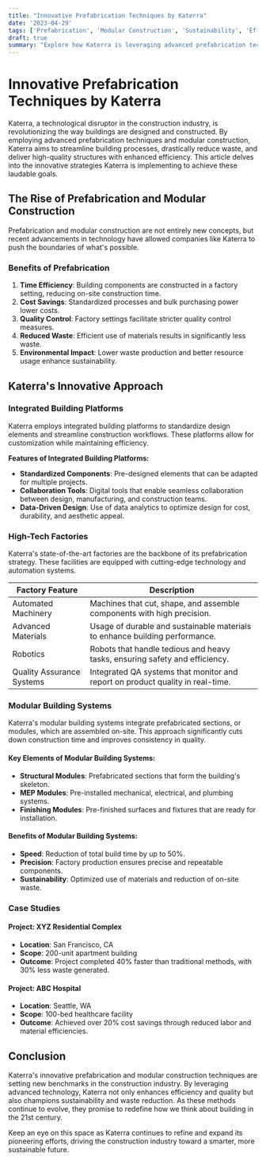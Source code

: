 ```yaml
---
title: "Innovative Prefabrication Techniques by Katerra"
date: '2023-04-29'
tags: ['Prefabrication', 'Modular Construction', 'Sustainability', 'Efficiency', 'Construction Technology', 'Waste Reduction', 'Building Processes', 'Katerra', 'Innovation']
draft: true
summary: "Explore how Katerra is leveraging advanced prefabrication techniques and modular construction to streamline building processes, reduce waste, and deliver high-quality structures more efficiently."
---
```


# Innovative Prefabrication Techniques by Katerra

Katerra, a technological disruptor in the construction industry, is revolutionizing the way buildings are designed and constructed. By employing advanced prefabrication techniques and modular construction, Katerra aims to streamline building processes, drastically reduce waste, and deliver high-quality structures with enhanced efficiency. This article delves into the innovative strategies Katerra is implementing to achieve these laudable goals.

## The Rise of Prefabrication and Modular Construction

Prefabrication and modular construction are not entirely new concepts, but recent advancements in technology have allowed companies like Katerra to push the boundaries of what's possible.

### Benefits of Prefabrication

1. **Time Efficiency**: Building components are constructed in a factory setting, reducing on-site construction time.
2. **Cost Savings**: Standardized processes and bulk purchasing power lower costs.
3. **Quality Control**: Factory settings facilitate stricter quality control measures.
4. **Reduced Waste**: Efficient use of materials results in significantly less waste.
5. **Environmental Impact**: Lower waste production and better resource usage enhance sustainability.

## Katerra's Innovative Approach

### Integrated Building Platforms

Katerra employs integrated building platforms to standardize design elements and streamline construction workflows. These platforms allow for customization while maintaining efficiency.

**Features of Integrated Building Platforms:**

- **Standardized Components**: Pre-designed elements that can be adapted for multiple projects.
- **Collaboration Tools**: Digital tools that enable seamless collaboration between design, manufacturing, and construction teams.
- **Data-Driven Design**: Use of data analytics to optimize design for cost, durability, and aesthetic appeal.

### High-Tech Factories

Katerra's state-of-the-art factories are the backbone of its prefabrication strategy. These facilities are equipped with cutting-edge technology and automation systems.

| Factory Feature            | Description                                                                                     |
|----------------------------|-------------------------------------------------------------------------------------------------|
| Automated Machinery        | Machines that cut, shape, and assemble components with high precision.                           |
| Advanced Materials         | Usage of durable and sustainable materials to enhance building performance.                      |
| Robotics                   | Robots that handle tedious and heavy tasks, ensuring safety and efficiency.                      |
| Quality Assurance Systems  | Integrated QA systems that monitor and report on product quality in real-time.                   |

### Modular Building Systems

Katerra's modular building systems integrate prefabricated sections, or modules, which are assembled on-site. This approach significantly cuts down construction time and improves consistency in quality.

#### Key Elements of Modular Building Systems:

- **Structural Modules**: Prefabricated sections that form the building's skeleton.
- **MEP Modules**: Pre-installed mechanical, electrical, and plumbing systems.
- **Finishing Modules**: Pre-finished surfaces and fixtures that are ready for installation.

#### Benefits of Modular Building Systems:

- **Speed**: Reduction of total build time by up to 50%.
- **Precision**: Factory production ensures precise and repeatable components.
- **Sustainability**: Optimized use of materials and reduction of on-site waste.

### Case Studies

#### Project: XYZ Residential Complex

- **Location**: San Francisco, CA
- **Scope**: 200-unit apartment building
- **Outcome**: Project completed 40% faster than traditional methods, with 30% less waste generated.

#### Project: ABC Hospital

- **Location**: Seattle, WA
- **Scope**: 100-bed healthcare facility
- **Outcome**: Achieved over 20% cost savings through reduced labor and material efficiencies.

## Conclusion

Katerra's innovative prefabrication and modular construction techniques are setting new benchmarks in the construction industry. By leveraging advanced technology, Katerra not only enhances efficiency and quality but also champions sustainability and waste reduction. As these methods continue to evolve, they promise to redefine how we think about building in the 21st century.

Keep an eye on this space as Katerra continues to refine and expand its pioneering efforts, driving the construction industry toward a smarter, more sustainable future.
```